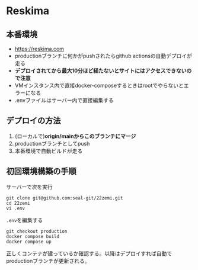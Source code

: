 # Reskima

## 本番環境
* https://reskima.com
* productionブランチに何かがpushされたらgithub actionsの自動デプロイが走る
* **デプロイされてから最大10分ほど経たないとサイトにはアクセスできないので注意**
* VMインスタンス内で直接docker-composeするときはrootでやらないとエラーになる
* .envファイルはサーバー内で直接編集する
## デプロイの方法
1. (ローカルで)**origin/mainからこのブランチにマージ**
2. productionブランチとしてpush
3. 本番環境で自動ビルドが走る

## 初回環境構築の手順
サーバーで次を実行
```
git clone git@github.com:seal-git/22zemi.git
cd 22zemi
vi .env
```

`.env`を編集する

```
git checkout production
docker compose build
docker compose up
```

正しくコンテナが建っているか確認する。以降はデプロイすれば自動でproductionブランチが更新される。


